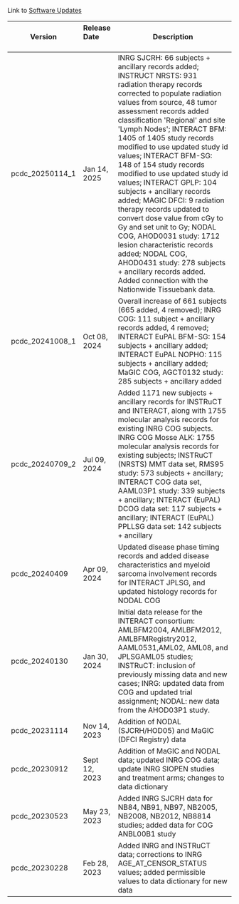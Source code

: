 Link to [Software Updates](https://docs.pedscommons.org/SoftwareUpdates/)

| Version |  Release Date &nbsp; &nbsp; &nbsp; &nbsp; &nbsp; &nbsp; &nbsp; &nbsp;   | Description |
| ------- | -------------- | ----------------------------|
| pcdc_20250114_1 | Jan 14, 2025 | INRG SJCRH: 66 subjects + ancillary records added; INSTRUCT NRSTS: 931 radiation therapy records corrected to populate radiation values from source, 48 tumor assessment records added classification 'Regional' and site 'Lymph Nodes'; INTERACT BFM: 1405 of 1405 study records modified to use updated study id values; INTERACT BFM-SG: 148 of 154 study records modified to use updated study id values; INTERACT GPLP: 104 subjects + ancillary records added; MAGIC DFCI: 9 radiation therapy records updated to convert dose value from cGy to Gy and set unit to Gy; NODAL COG, AHOD0031 study: 1712 lesion characteristic records added; NODAL COG, AHOD0431 study: 278 subjects + ancillary records added. Added connection with the Nationwide Tissuebank data. |
| pcdc_20241008_1 | Oct 08, 2024 | Overall increase of 661 subjects (665 added, 4 removed); INRG COG: 111 subject + ancillary records added, 4 removed; INTERACT EuPAL BFM-SG: 154 subjects + ancillary added; INTERACT EuPAL NOPHO: 115 subjects + ancillary added; MaGIC COG, AGCT0132 study: 285 subjects + ancillary added |
| pcdc_20240709_2 | Jul 09, 2024 | Added 1171 new subjects + ancillary records for INSTRuCT and INTERACT, along with 1755 molecular analysis records for existing INRG COG subjects. INRG COG Mosse ALK: 1755 molecular analysis records for existing subjects; INSTRuCT (NRSTS) MMT data set, RMS95 study: 573 subjects + ancillary; INTERACT COG data set, AAML03P1 study: 339 subjects + ancillary; INTERACT (EuPAL) DCOG data set: 117 subjects + ancillary; INTERACT (EuPAL) PPLLSG data set: 142 subjects + ancillary |
| pcdc_20240409 | Apr 09, 2024 | Updated disease phase timing records and added disease characteristics and myeloid sarcoma involvement records for INTERACT JPLSG, and updated histology records for NODAL COG |
| pcdc_20240130 | Jan 30, 2024 | Initial data release for the INTERACT consortium: AMLBFM2004, AMLBFM2012, AMLBFMRegistry2012, AAML0531,AML02, AML08, and JPLSGAML05 studies; INSTRuCT: inclusion of previously missing data and new cases; INRG: updated data from COG and updated trial assignment; NODAL: new data from the AHOD03P1 study. |
| pcdc_20231114 | Nov 14, 2023 | Addition of NODAL (SJCRH/HOD05) and MaGIC (DFCI Registry) data |
| pcdc_20230912 | Sept 12, 2023 | Addition of MaGIC and NODAL data; updated INRG COG data; update INRG SIOPEN studies and treatment arms; changes to data dictionary |
| pcdc_20230523 | May 23, 2023 | Added INRG SJCRH data for NB84, NB91, NB97, NB2005, NB2008, NB2012, NB8814 studies; added data for COG ANBL00B1 study |
| pcdc_20230228 | Feb 28, 2023 | Added INRG and INSTRuCT data; corrections to INRG AGE_AT_CENSOR_STATUS values; added permissible values to data dictionary for new data |
